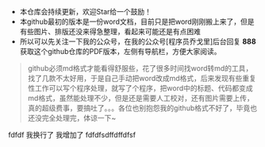 
- 本仓库会持续更新，欢迎Star给一个鼓励！
- 本github最初的版本是一份word文档，目前只是把word刚刚搬上来了，但是有些图片、排版还没来得急整理，看起来可能还是有点困难
- 所以可以先关注一下我的公众号，在我的公众号[程序员乔戈里]后台回复 **888** 获取这个github仓库的PDF版本，左侧有导航栏，方便大家阅读。

>github必须md格式才能看得舒服些，花了很多时间找word转md的工具，找了几款不太好用，于是自己手动把word改成md格式，后来发现有些重复性工作可以写个程序处理，就写了个程序，把word中的标题、代码都变成md格式，虽然能处理不少，但是还是需要人工校对，还有图片需要上传，真的超级费事，要搞吐了。。。各位也别抱怨我的github格式不好了，毕竟也还没完全处理完，体谅一下~

fdfdf
我换行了
我增加了
fdfdfsdffdffdfsf
